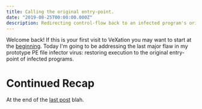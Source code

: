 ```yaml
---
title: Calling the original entry-point.
date: "2019-08-25T00:00:00.000Z"
description: Redirecting control-flow back to an infected program's original entry-point.
---
```


Welcome back! If this is your first visit to VeXation you may want to start at the <a href="/welcome">beginning</a>. Today I'm going to be addressing the last major flaw in my prototype PE file infector virus: restoring execution to the original entry-point of infected programs.

# Continued Recap

At the end of the [last post](/kernel32-dll-exports) blah.
